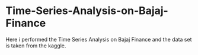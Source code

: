 # Time-Series-Analysis-on-Bajaj-Finance
Here i performed the Time Series Analysis on Bajaj Finance and the data set is taken from the kaggle.

